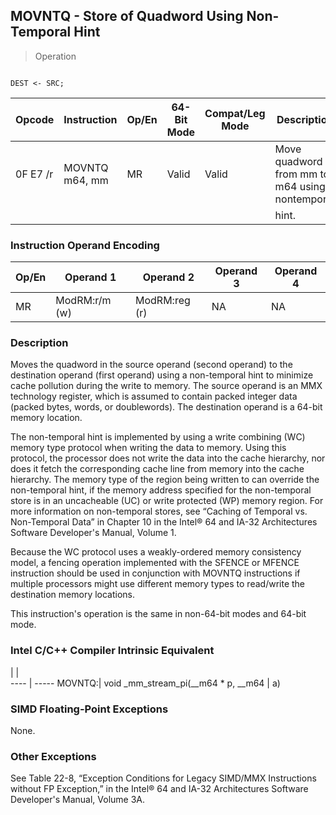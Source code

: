 ## MOVNTQ - Store of Quadword Using Non-Temporal Hint

> Operation
``` slim

DEST <- SRC;

```

 Opcode  | Instruction   | Op/En| 64-Bit Mode| Compat/Leg Mode| Description                                   
 ---  | --- | --- | --- | --- | ---
 0F E7 /r| MOVNTQ m64, mm| MR   | Valid      | Valid          | Move quadword from mm to m64 using nontemporal
         |               |      |            |                | hint.                                         

### Instruction Operand Encoding
 Op/En| Operand 1    | Operand 2    | Operand 3| Operand 4
 ---  | --- | --- | --- | ---
 MR   | ModRM:r/m (w)| ModRM:reg (r)| NA       | NA       

### Description
Moves the quadword in the source operand (second operand) to the destination
operand (first operand) using a non-temporal hint to minimize cache pollution
during the write to memory. The source operand is an MMX technology register,
which is assumed to contain packed integer data (packed bytes, words, or doublewords).
The destination operand is a 64-bit memory location.

The non-temporal hint is implemented by using a write combining (WC) memory
type protocol when writing the data to memory. Using this protocol, the processor
does not write the data into the cache hierarchy, nor does it fetch the corresponding
cache line from memory into the cache hierarchy. The memory type of the region
being written to can override the non-temporal hint, if the memory address specified
for the non-temporal store is in an uncacheable (UC) or write protected (WP)
memory region. For more information on non-temporal stores, see “Caching of
Temporal vs. Non-Temporal Data” in Chapter 10 in the Intel® 64 and IA-32 Architectures
Software Developer's Manual, Volume 1.

Because the WC protocol uses a weakly-ordered memory consistency model, a fencing
operation implemented with the SFENCE or MFENCE instruction should be used in
conjunction with MOVNTQ instructions if multiple processors might use different
memory types to read/write the destination memory locations.

This instruction's operation is the same in non-64-bit modes and 64-bit mode.



### Intel C/C++ Compiler Intrinsic Equivalent
   | |  
---- | -----
 MOVNTQ:| void _mm_stream_pi(__m64 \* p, __m64
        | a)                                 

### SIMD Floating-Point Exceptions
None.


### Other Exceptions
See Table 22-8, “Exception Conditions for Legacy SIMD/MMX Instructions without
FP Exception,” in the Intel® 64 and IA-32 Architectures Software Developer's
Manual, Volume 3A.
